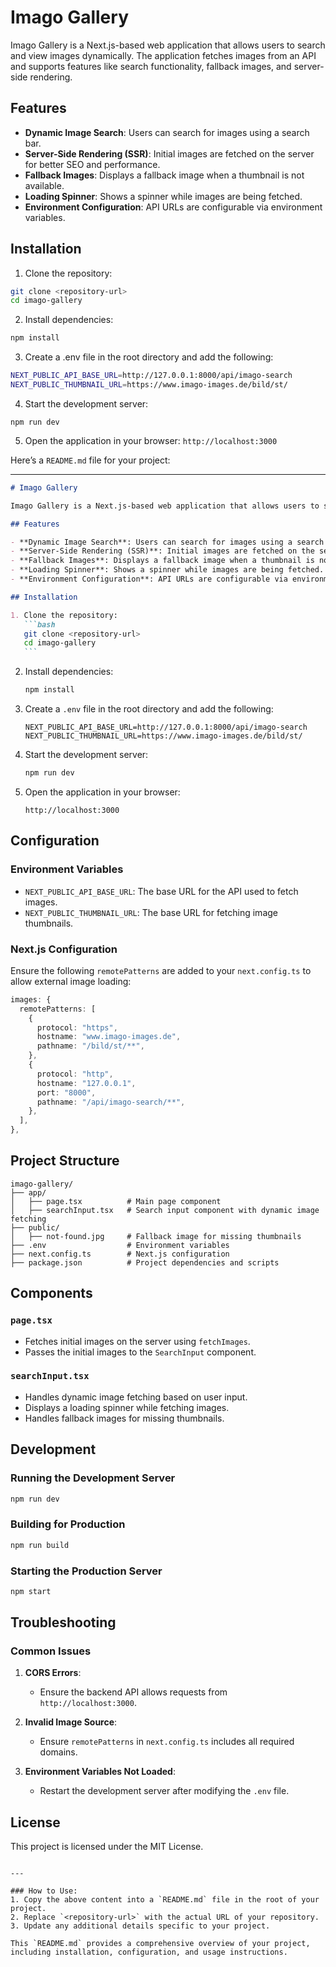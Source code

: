 # Imago Gallery

Imago Gallery is a Next.js-based web application that allows users to search and view images dynamically. The application fetches images from an API and supports features like search functionality, fallback images, and server-side rendering.

## Features

- **Dynamic Image Search**: Users can search for images using a search bar.
- **Server-Side Rendering (SSR)**: Initial images are fetched on the server for better SEO and performance.
- **Fallback Images**: Displays a fallback image when a thumbnail is not available.
- **Loading Spinner**: Shows a spinner while images are being fetched.
- **Environment Configuration**: API URLs are configurable via environment variables.

## Installation

1. Clone the repository:

```bash
git clone <repository-url>
cd imago-gallery
```

2. Install dependencies:

```bash
npm install
```

3. Create a .env file in the root directory and add the following:

```bash
NEXT_PUBLIC_API_BASE_URL=http://127.0.0.1:8000/api/imago-search
NEXT_PUBLIC_THUMBNAIL_URL=https://www.imago-images.de/bild/st/
```

4. Start the development server:

```
npm run dev
```

5. Open the application in your browser:
   `http://localhost:3000`

Here’s a `README.md` file for your project:

---

````markdown
# Imago Gallery

Imago Gallery is a Next.js-based web application that allows users to search and view images dynamically. The application fetches images from an API and supports features like search functionality, fallback images, and server-side rendering.

## Features

- **Dynamic Image Search**: Users can search for images using a search bar.
- **Server-Side Rendering (SSR)**: Initial images are fetched on the server for better SEO and performance.
- **Fallback Images**: Displays a fallback image when a thumbnail is not available.
- **Loading Spinner**: Shows a spinner while images are being fetched.
- **Environment Configuration**: API URLs are configurable via environment variables.

## Installation

1. Clone the repository:
   ```bash
   git clone <repository-url>
   cd imago-gallery
   ```
````

2. Install dependencies:

   ```bash
   npm install
   ```

3. Create a `.env` file in the root directory and add the following:

   ```env
   NEXT_PUBLIC_API_BASE_URL=http://127.0.0.1:8000/api/imago-search
   NEXT_PUBLIC_THUMBNAIL_URL=https://www.imago-images.de/bild/st/
   ```

4. Start the development server:

   ```bash
   npm run dev
   ```

5. Open the application in your browser:
   ```
   http://localhost:3000
   ```

## Configuration

### Environment Variables

- `NEXT_PUBLIC_API_BASE_URL`: The base URL for the API used to fetch images.
- `NEXT_PUBLIC_THUMBNAIL_URL`: The base URL for fetching image thumbnails.

### Next.js Configuration

Ensure the following `remotePatterns` are added to your `next.config.ts` to allow external image loading:

```typescript
images: {
  remotePatterns: [
    {
      protocol: "https",
      hostname: "www.imago-images.de",
      pathname: "/bild/st/**",
    },
    {
      protocol: "http",
      hostname: "127.0.0.1",
      port: "8000",
      pathname: "/api/imago-search/**",
    },
  ],
},
```

## Project Structure

```
imago-gallery/
├── app/
│   ├── page.tsx          # Main page component
│   ├── searchInput.tsx   # Search input component with dynamic image fetching
├── public/
│   ├── not-found.jpg     # Fallback image for missing thumbnails
├── .env                  # Environment variables
├── next.config.ts        # Next.js configuration
├── package.json          # Project dependencies and scripts
```

## Components

### `page.tsx`

- Fetches initial images on the server using `fetchImages`.
- Passes the initial images to the `SearchInput` component.

### `searchInput.tsx`

- Handles dynamic image fetching based on user input.
- Displays a loading spinner while fetching images.
- Handles fallback images for missing thumbnails.

## Development

### Running the Development Server

```bash
npm run dev
```

### Building for Production

```bash
npm run build
```

### Starting the Production Server

```bash
npm start
```

## Troubleshooting

### Common Issues

1. **CORS Errors**:

   - Ensure the backend API allows requests from `http://localhost:3000`.

2. **Invalid Image Source**:

   - Ensure `remotePatterns` in `next.config.ts` includes all required domains.

3. **Environment Variables Not Loaded**:
   - Restart the development server after modifying the `.env` file.

## License

This project is licensed under the MIT License.

```

---

### How to Use:
1. Copy the above content into a `README.md` file in the root of your project.
2. Replace `<repository-url>` with the actual URL of your repository.
3. Update any additional details specific to your project.

This `README.md` provides a comprehensive overview of your project, including installation, configuration, and usage instructions.
```
